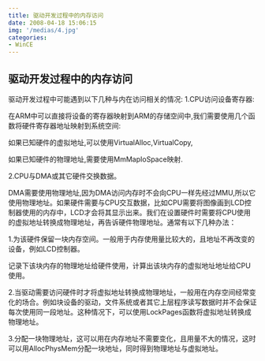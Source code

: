 ```yaml
---
title: 驱动开发过程中的内存访问
date: 2008-04-18 15:06:15
img: '/medias/4.jpg'
categories:
- WinCE
---
```


## 驱动开发过程中的内存访问


驱动开发过程中可能遇到以下几种与内在访问相关的情况:
1.CPU访问设备寄存器:

在ARM中可以直接将设备的寄存器映射到ARM的存储空间中,我们需要使用几个函数将硬件寄存器地址映射到系统空间:

如果已知硬件的虚拟地址,可以使用VirtualAlloc,VirtualCopy,

如果已知硬件的物理地址,需要使用MmMapIoSpace映射.

2.CPU与DMA或其它硬件交换数据。

DMA需要使用物理地址,因为DMA访问内存时不会向CPU一样先经过MMU,所以它使用物理地址。如果硬件需要与CPU交互数据，比如CPU需要将图像画到LCD控制器使用的内存中，LCD才会将其显示出来。我们在设置硬件时需要将CPU使用的虚拟地址转换成物理地址，再告诉硬件物理地址。通常有以下几种办法：

1.为该硬件保留一块内存空间。一般用于内存使用量比较大的，且地址不再改变的设备，例如LCD控制器。

记录下该块内存的物理地址给硬件使用，计算出该块内存的虚拟地址地址给CPU使用。

2.当驱动需要访问硬件时才将虚拟地址转换成物理地址，一般用在内存空间经常变化的场合。例如块设备的驱动，文件系统或者其它上层程序读写数据时并不会保证每次使用同一段地址。这种情况下，可以使用LockPages函数将虚拟地址转换成物理地址。

3.分配一块物理地址，这可以用在内存地址不需要变化，且用量不大的情况，这时可以用AllocPhysMem分配一块地址，同时得到物理地址与虚拟地址。
